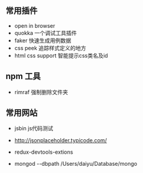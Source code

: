 ## 常用插件
- open in browser
- quokka 一个调试工具插件
- faker 快速生成用例数据
- css peek 追踪样式定义的地方
- html css support 智能提示css类名及id

## npm 工具
- rimraf 强制删除文件夹

## 常用网站
- jsbin js代码测试
- http://jsonplaceholder.typicode.com/

- redux-devtools-extions
- mongod --dbpath /Users/daiyu/Database/mongo